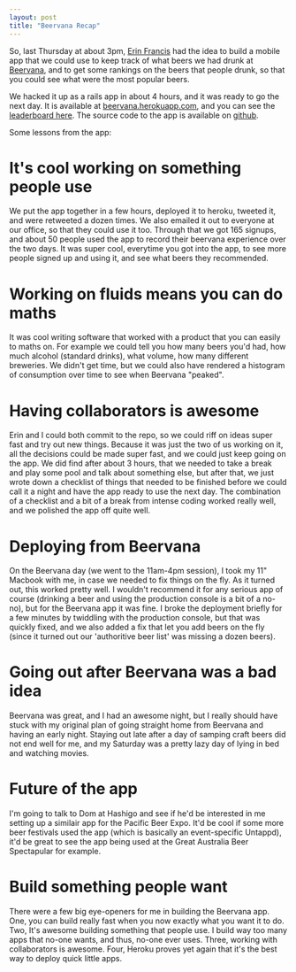 ```yaml
---
layout: post
title: "Beervana Recap"
---
```


So, last Thursday at about 3pm, [Erin Francis](https://github.com/ezza) had the idea to build a mobile app that we could use to keep track of what beers we had drunk at [Beervana](http://beervana.co.nz/), and to get some rankings on the beers that people drunk, so that you could see what were the most popular beers.

We hacked it up as a rails app in about 4 hours, and it was ready to go the next day. It is available at [beervana.herokuapp.com](http://beervana.herokuapp.com/), and you can see the [leaderboard here](http://beervana.herokuapp.com/leaderboard). The source code to the app is available on [github](https://github.com/bnolan/beervana).

Some lessons from the app:

# It's cool working on something people use

We put the app together in a few hours, deployed it to heroku, tweeted it, and were retweeted a dozen times. We also emailed it out to everyone at our office, so that they could use it too. Through that we got 165 signups, and about 50 people used the app to record their beervana experience over the two days. It was super cool, everytime you got into the app, to see more people signed up and using it, and see what beers they recommended.

# Working on fluids means you can do maths

It was cool writing software that worked with a product that you can easily to maths on. For example we could tell you how many beers you'd had, how much alcohol (standard drinks), what volume, how many different breweries. We didn't get time, but we could also have rendered a histogram of consumption over time to see when Beervana "peaked".

# Having collaborators is awesome

Erin and I could both commit to the repo, so we could riff on ideas super fast and try out new things. Because it was just the two of us working on it, all the decisions could be made super fast, and we could just keep going on the app. We did find after about 3 hours, that we needed to take a break and play some pool and talk about something else, but after that, we just wrote down a checklist of things that needed to be finished before we could call it a night and have the app ready to use the next day. The combination of a checklist and a bit of a break from intense coding worked really well, and we polished the app off quite well.

# Deploying from Beervana

On the Beervana day (we went to the 11am-4pm session), I took my 11" Macbook with me, in case we needed to fix things on the fly. As it turned out, this worked pretty well. I wouldn't recommend it for any serious app of course (drinking a beer and using the production console is a bit of a no-no), but for the Beervana app it was fine. I broke the deployment briefly for a few minutes by twiddling with the production console, but that was quickly fixed, and we also added a fix that let you add beers on the fly (since it turned out our 'authoritive beer list' was missing a dozen beers).

# Going out after Beervana was a bad idea

Beervana was great, and I had an awesome night, but I really should have stuck with my original plan of going straight home from Beervana and having an early night. Staying out late after a day of samping craft beers did not end well for me, and my Saturday was a pretty lazy day of lying in bed and watching movies.

# Future of the app

I'm going to talk to Dom at Hashigo and see if he'd be interested in me setting up a similair app for the Pacific Beer Expo. It'd be cool if some more beer festivals used the app (which is basically an event-specific Untappd), it'd be great to see the app being used at the Great Australia Beer Spectapular for example.

# Build something people want

There were a few big eye-openers for me in building the Beervana app. One, you can build really fast when you now exactly what you want it to do. Two, It's awesome building something that people use. I build way too many apps that no-one wants, and thus, no-one ever uses. Three, working with collaborators is awesome. Four, Heroku proves yet again that it's the best way to deploy quick little apps.